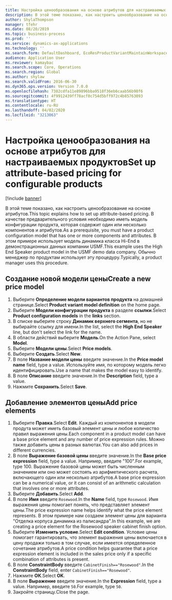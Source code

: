 ```yaml
---
title: Настройка ценообразования на основе атрибутов для настраиваемых продуктов
description: В этой теме показано, как настроить ценообразование на основе атрибутов.
author: ShylaThompson
manager: tfehr
ms.date: 08/20/2019
ms.topic: business-process
ms.prod: ''
ms.service: dynamics-ax-applications
ms.technology: ''
ms.search.form: DefaultDashboard, EcoResProductVariantMaintainWorkspace, PCProductConfigurationModelListPage, PCPriceModelList, PCPriceModel, PCConstraintEditor
audience: Application User
ms.reviewer: kamaybac
ms.search.scope: Core, Operations
ms.search.region: Global
ms.author: shylaw
ms.search.validFrom: 2016-06-30
ms.dyn365.ops.version: Version 7.0.0
ms.openlocfilehash: 7382cdfa11e89896bba9518f36eb6caab56b98f6
ms.sourcegitcommit: 4f9912439ff78acf0c754d5bff972c4b85763093
ms.translationtype: HT
ms.contentlocale: ru-RU
ms.lasthandoff: 04/02/2020
ms.locfileid: "3213063"
---
```

# <a name="set-up-attribute-based-pricing-for-configurable-products"></a><span data-ttu-id="627d2-103">Настройка ценообразования на основе атрибутов для настраиваемых продуктов</span><span class="sxs-lookup"><span data-stu-id="627d2-103">Set up attribute-based pricing for configurable products</span></span>

[!include [banner](../../includes/banner.md)]

<span data-ttu-id="627d2-104">В этой теме показано, как настроить ценообразование на основе атрибутов.</span><span class="sxs-lookup"><span data-stu-id="627d2-104">This topic explains how to set up attribute-based pricing.</span></span> <span data-ttu-id="627d2-105">В качестве предварительного условия необходимо иметь модель конфигурации продукта, которая содержит один или несколько компонентов и атрибутов.</span><span class="sxs-lookup"><span data-stu-id="627d2-105">As a prerequisite, you must have a product configuration model that has one or more components and attributes.</span></span> <span data-ttu-id="627d2-106">В этом примере использует модель динамика класса Hi-End в демонстрационных данных компании USMF.</span><span class="sxs-lookup"><span data-stu-id="627d2-106">This example uses the High End Speaker product model in the USMF demo data company.</span></span> <span data-ttu-id="627d2-107">Обычно менеджер по продуктам использует эту процедуру.</span><span class="sxs-lookup"><span data-stu-id="627d2-107">Typically, a product manager uses this procedure.</span></span>


## <a name="create-a-new-price-model"></a><span data-ttu-id="627d2-108">Создание новой модели цены</span><span class="sxs-lookup"><span data-stu-id="627d2-108">Create a new price model</span></span>
1. <span data-ttu-id="627d2-109">Выберите **Определение модели вариантов продукта** на домашней странице.</span><span class="sxs-lookup"><span data-stu-id="627d2-109">Select **Product variant model definition** on the home page.</span></span>
2. <span data-ttu-id="627d2-110">Выберите **Модели конфигурации продукта** в разделе **ссылки**.</span><span class="sxs-lookup"><span data-stu-id="627d2-110">Select **Product configuration models** in the **links** section.</span></span>
3. <span data-ttu-id="627d2-111">В списке выберите строку **Динамик верхнего сегмента**, но не выбирайте ссылку для имени.</span><span class="sxs-lookup"><span data-stu-id="627d2-111">In the list, select the **High End Speaker** line, but don't select the link for the name.</span></span>
4. <span data-ttu-id="627d2-112">В области действий выберите **Модель**.</span><span class="sxs-lookup"><span data-stu-id="627d2-112">On the Action Pane, select **Model**.</span></span>
5. <span data-ttu-id="627d2-113">Выберите **Модели цены**.</span><span class="sxs-lookup"><span data-stu-id="627d2-113">Select **Price models**.</span></span>
6. <span data-ttu-id="627d2-114">Выберите **Создать**.</span><span class="sxs-lookup"><span data-stu-id="627d2-114">Select **New**.</span></span>
7. <span data-ttu-id="627d2-115">В поле **Название модели цены** введите значение.</span><span class="sxs-lookup"><span data-stu-id="627d2-115">In the **Price model name** field, type a value.</span></span> <span data-ttu-id="627d2-116">Используйте имя, по которому модель легко идентифицировать.</span><span class="sxs-lookup"><span data-stu-id="627d2-116">Use a name that makes the model easy to identify.</span></span>  
8. <span data-ttu-id="627d2-117">В поле **Описание** введите значение.</span><span class="sxs-lookup"><span data-stu-id="627d2-117">In the **Description** field, type a value.</span></span>
9. <span data-ttu-id="627d2-118">Нажмите **Сохранить**.</span><span class="sxs-lookup"><span data-stu-id="627d2-118">Select **Save**.</span></span>

## <a name="add-price-elements"></a><span data-ttu-id="627d2-119">Добавление элементов цены</span><span class="sxs-lookup"><span data-stu-id="627d2-119">Add price elements</span></span>
1. <span data-ttu-id="627d2-120">Выберите **Правка**.</span><span class="sxs-lookup"><span data-stu-id="627d2-120">Select **Edit**.</span></span> <span data-ttu-id="627d2-121">Каждый из компонентов в модели продута может иметь базовый элемент цены и любое количество правил выражения цены.</span><span class="sxs-lookup"><span data-stu-id="627d2-121">Each component in a product model can have a base price element and any number of price expression rules.</span></span> <span data-ttu-id="627d2-122">Можно также добавить цены в разных валютах.</span><span class="sxs-lookup"><span data-stu-id="627d2-122">You can also add prices in different currencies.</span></span>  
2. <span data-ttu-id="627d2-123">В поле **Выражение базовой цены** введите значение.</span><span class="sxs-lookup"><span data-stu-id="627d2-123">In the **Base price expression** field, type a value.</span></span> <span data-ttu-id="627d2-124">Например, введите "100".</span><span class="sxs-lookup"><span data-stu-id="627d2-124">For example, type 100.</span></span> <span data-ttu-id="627d2-125">Выражение базовой цены может быть численным значением или оно может состоять из арифметического расчета, включающего один или несколько атрибутов.</span><span class="sxs-lookup"><span data-stu-id="627d2-125">A base price expression can be a numerical value, or it can consist of an arithmetic calculation that involves one or more attributes.</span></span>  
3. <span data-ttu-id="627d2-126">Выберите **Добавить**.</span><span class="sxs-lookup"><span data-stu-id="627d2-126">Select **Add**.</span></span>
4. <span data-ttu-id="627d2-127">В поле **Имя** введите `Rosewood`.</span><span class="sxs-lookup"><span data-stu-id="627d2-127">In the **Name** field, type `Rosewood`.</span></span> <span data-ttu-id="627d2-128">Имя выражения цены помогает понять, что представляет элемент цены.</span><span class="sxs-lookup"><span data-stu-id="627d2-128">The price expression name helps identify what the price element represents.</span></span> <span data-ttu-id="627d2-129">В этом примере нам создаем элемент цены для варианта "Отделка корпуса динамика из палисандра".</span><span class="sxs-lookup"><span data-stu-id="627d2-129">In this example, we are creating a price element for the Rosewood speaker cabinet finish option.</span></span>  
5. <span data-ttu-id="627d2-130">Выберите **Изменить условие**.</span><span class="sxs-lookup"><span data-stu-id="627d2-130">Select **Edit condition**.</span></span> <span data-ttu-id="627d2-131">Условие цены помогает гарантировать, что элемент выражения цены включается в цену продажи только в том случае, если имеется определенное сочетание атрибутов.</span><span class="sxs-lookup"><span data-stu-id="627d2-131">A price condition helps guarantee that a price expression element is included in the sales price only if a specific combination of attributes is present.</span></span>  
6. <span data-ttu-id="627d2-132">В поле **ConstraintBody** введите `CabinetFinish=="Rosewood"`.</span><span class="sxs-lookup"><span data-stu-id="627d2-132">In the **ConstraintBody** field, enter `CabinetFinish=="Rosewood"`.</span></span>
7. <span data-ttu-id="627d2-133">Нажмите **ОК**.</span><span class="sxs-lookup"><span data-stu-id="627d2-133">Select **OK**.</span></span>
8. <span data-ttu-id="627d2-134">В поле **Выражение** введите значение.</span><span class="sxs-lookup"><span data-stu-id="627d2-134">In the **Expression** field, type a value.</span></span> <span data-ttu-id="627d2-135">Например, введите `50`.</span><span class="sxs-lookup"><span data-stu-id="627d2-135">For example, type `50`.</span></span> 
9. <span data-ttu-id="627d2-136">Закройте страницу.</span><span class="sxs-lookup"><span data-stu-id="627d2-136">Close the page.</span></span>

